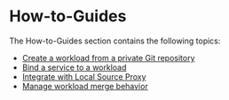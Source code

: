 # How-to-Guides

The How-to-Guides section contains the following topics:

- [Create a workload from a private Git repository](how-to-guide-1.hbs.md#create-a-workload-from-a-private-git-repository)
- [Bind a service to a workload](how-to-guide-1.hbs.md#bind-a-service-to-a-workload)
- [Integrate with Local Source Proxy](integrate-lsp.hbs.md)
- [Manage workload merge behavior](workload-merge-behavior.hbs.md)
